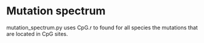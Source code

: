 # Mutation spectrum

mutation_spectrum.py uses CpG.r to found for all species the mutations that are located in CpG sites.
